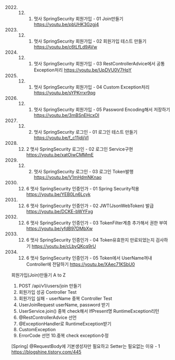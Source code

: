 2022. 12. 1. 멋사 SpringSecurity 회원가입 - 01 Join만들기                                        https://youtu.be/pbUHK3Gzgj4
2022. 12. 1. 멋사 SpringSecurity 회원가입 - 02 회원가입 테스트 만들기                            https://youtu.be/c6tLfLd9AVw
2022. 12. 1. 멋사 SpringSecurity 회원가입 - 03 RestControllerAdvice에서 공통 Exception처리       https://youtu.be/UpDVU0V7HqY
2022. 12. 1. 멋사 SpringSecurity 회원가입 - 04 Custom Exception처리                              https://youtu.be/sYPKrrxr9qg
2022. 12. 1. 멋사 SpringSecurity 회원가입 - 05 Password Encoding해서 저장하기                    https://youtu.be/3mBSnEHcxOI

2022. 12. 2. 멋사 SpringSecurity 로그인 - 01 로그인 테스트 만들기                                https://youtu.be/f_c11jdjjVI
2022. 12. 2  멋사 SpringSecurity 로그인 - 02 로그인 Service구현                                  https://youtu.be/xatOiwCMMmE
2022. 12. 2. 멋사 SpringSecurity 로그인 - 03 로그인 Token발행                                    https://youtu.be/V1mHdmNKnao

2022. 12. 6  멋사 SpringSecurity 인증인가 - 01 Spring Security적용                               https://youtu.be/YEB0Ln6Lcyk
2022. 12. 6  멋사 SpringSecurity 인증인가 - 02 JWT(JsonWebToken) 발급                            https://youtu.be/DCKE-bWYFxg
2022. 12. 6  멋사 SpringSecurity 인증인가 - 03 TokenFilter계층 추가해서 권한 부여                https://youtu.be/yfdB97DMbXw
2022. 12. 6  멋사 SpringSecurity 인증인가 - 04 Token유효한지 만료되었는지 검사하기               https://youtu.be/cLbyQKcq9rU
2022. 12. 6  멋사 SpringSecurity 인증인가 - 05 Token에서 UserName꺼내 Controller에 전달하기      https://youtu.be/XAec71KSbU0

회원가입(Join)만들기 A to Z
1. POST /api/v1/users/join 만들기
2. 회원가입 성공 Controller Test
3. 회원가입 실패 - userName 중복 Controller Test
4. UserJoinRequest userName, password 받기
5. UserService.join() 중복 check해서 IfPresent명 RuntimeException리턴
6. @RestControllerAdvice 선언
7. @ExceptionHandler로 RuntimeException받기
8. CustomException
9. ErrorCode 선언
10.중복 check exception수정


[Spring] @RequestBody에 기본생성자만 필요하고 Setter는 필요없는 이유 - 1
https://blogshine.tistory.com/445
